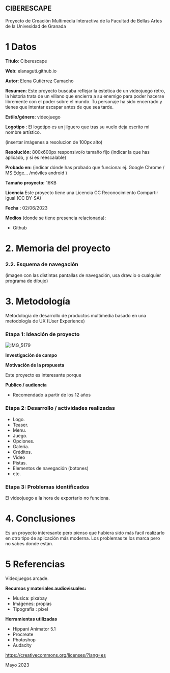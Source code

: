 ## CIBERESCAPE

Proyecto de Creación Multimedia Interactiva de la  Facultad de Bellas Artes de la Univesidad de Granada



# 1 Datos 



**Titulo**: Ciberescape

**Web**: elanaguti.github.io

**Autor**: Elena Gutiérrez Camacho

**Resumen**: Este proyecto buscaba reflejar la estetica de un videojuego retro, la historia trata de un villano que encierra a su enemigo para poder hacerse libremente con el poder sobre el mundo. Tu personaje ha sido encerrado y tienes que intentar escapar antes de que sea tarde.

**Estilo/género:**  videojuego

**Logotipo** : El logotipo es un jilguero que tras su vuelo deja escrito mi nombre artístico.

(insertar imágenes a resolucion de 100px alto)

**Resolución:** 800x600px responsivo/o tamaño fijo (indicar la que has aplicado, y si es reescalable)

**Probado en:**   (indicar dónde has probado que funciona: ej. Google Chrome / MS Edge... /móviles android )

**Tamaño proyecto:** 16KB 

**Licencia** Este proyecto tiene una Licencia CC Reconocimiento Compartir igual (CC BY-SA)

**Fecha** : 02/06/2023

**Medios** (donde se tiene presencia relacionada):

- Github

# 2. Memoria del proyecto 

### 2.2. Esquema de navegación 



(imagen con las distintas pantallas de navegación, usa draw.io o cualquier programa de dibujo)







# 3. Metodología

Metodología de desarrollo de productos multimedia basado en una metodología de UX (User Experience)



### Etapa 1: Ideación de proyecto
![IMG_5179](https://github.com/Elenaguti/elenaguti.github.io/assets/135214100/936967c9-92c8-46d6-8758-8bf26c77a201)

**Investigación de campo** 

**Motivación de la propuesta** 

Este  proyecto es interesante porque 

**Publico / audiencia**

- Recomendado a partir de los 12 años

### Etapa 2: Desarrollo / actividades realizadas

- Logo.
- Teaser.
- Menu.
- Juego.
- Opciones.
- Galeria.
- Créditos. 
- Video 
- Pistas.
- Elementos de navegación (botones)
- etc.



### Etapa 3: Problemas identificados

El videojuego a la hora de exportarlo no funciona. 


# 4. Conclusiones 

Es un proyecto interesante pero pienso que hubiera sido más facil realizarlo en otro tipo de aplicación más moderna. Los problemas te los marca pero no sabes donde están.


# 5 Referencias 

Videojuegos arcade.

**Recursos y materiales audiovisuales:**

* Musica: pixabay 
* Imágenes: propias
* Tipografía : pixel

**Herramientas utilizadas**

- Hippani Animator 5.1
- Procreate
- Photoshop
- Audacity



https://creativecommons.org/licenses/?lang=es

Mayo 2023
